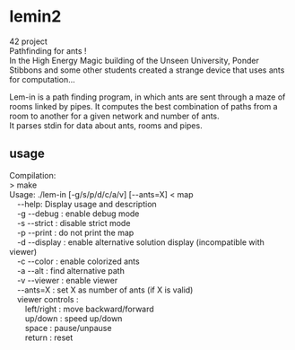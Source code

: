 # lemin2

42 project\
Pathfinding for ants !\
In the High Energy Magic building of the Unseen University, Ponder Stibbons and
 some other students created a strange device that uses ants for computation...

Lem-in is a path finding program, in which ants are sent through a maze of rooms linked by pipes. It computes the best combination of paths from a room to another for a given network and number of ants.\
It parses stdin for data about ants, rooms and pipes.

## usage

Compilation:\
\> make\
Usage:	./lem-in [-g/s/p/d/c/a/v] [--ants=X] < map\
&emsp;--help: Display usage and description\
&emsp;-g --debug : enable debug mode\
&emsp;-s --strict : disable strict mode\
&emsp;-p --print : do not print the map\
&emsp;-d --display : enable alternative solution display (incompatible with viewer)\
&emsp;-c --color : enable colorized ants\
&emsp;-a --alt : find alternative path\
&emsp;-v --viewer : enable viewer\
&emsp;--ants=X : set X as number of ants (if X is valid)\
&emsp;viewer controls :\
&emsp;&emsp;left/right : move backward/forward\
&emsp;&emsp;up/down : speed up/down\
&emsp;&emsp;space : pause/unpause\
&emsp;&emsp;return : reset
